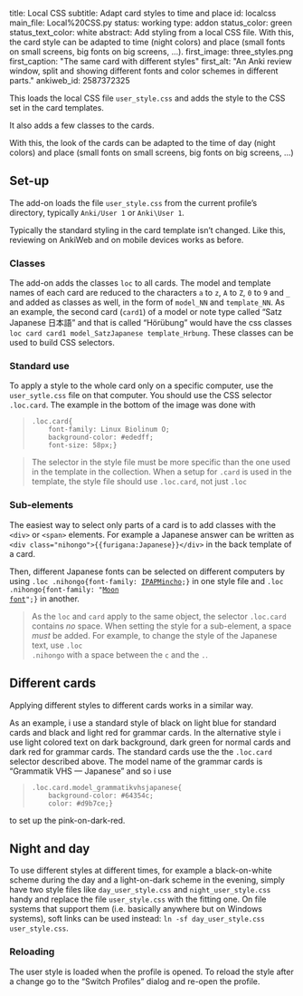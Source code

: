 title: Local CSS
subtitle: Adapt card styles to time and place
id: localcss
main_file: Local%20CSS.py
status: working
type: addon
status_color: green
status_text_color: white
abstract: Add styling from a local CSS file. With this, the card style can be adapted to time (night colors) and place (small fonts on small screens, big fonts on big screens, ...).
first_image: three_styles.png
first_caption: "The same card with different styles"
first_alt: "An Anki review window, split and showing different fonts and color schemes in different parts."
ankiweb_id: 2587372325

This loads the local CSS file `user_style.css` and adds the style to
the CSS set in the card templates.

It also adds a few classes to the cards.


With this, the look of the cards can be adapted to the time of day
(night colors) and place (small fonts on small screens, big fonts on
big screens, ...)

## Set-up

The add-on loads the file `user_style.css` from the current profile’s
directory, typically `Anki/User 1` or `Anki\User 1`.

Typically the standard styling in the card template isn’t
changed. Like this, reviewing on AnkiWeb and on mobile devices works
as before.

### Classes

The add-on adds the classes `loc` to all cards. The model and template
names of each card are reduced to the characters `a` to `z`, `A` to
`Z`, `0` to `9` and `_` and added as classes as well, in the form of
`model_NN` and `template_NN`. As an example, the second card (`card1`)
of a model or note type called “Satz Japanese 日本語” and that is
called “Hörübung” would have the css classes `loc card card1
model_SatzJapanese template_Hrbung`. These classes can be used to
build CSS selectors.

### Standard use

To apply a style to the whole card only on a specific computer, use the
`user_sytle.css` file on that computer. You should use the CSS selector
`.loc.card`. The example in the bottom of the image was done with
<blockquote><pre><code>.loc.card{
    font-family: Linux Biolinum O;
    background-color: #ededff;
    font-size: 58px;}</code></pre></blockquote>

<blockquote class=nb> The selector in the style file must be more
specific than the one used in the template in the collection. When a
setup for <code>.card</code> is used in the template, the style file should use
<code>.loc.card</code>, not just <code>.loc</code> </blockquote>


### Sub-elements

The easiest way to select only parts of a card is to add classes with
the `<div>` or `<span>` elements. For example a Japanese answer can be
written as `<div class="nihongo">{{furigana:Japanese}}</div>` in the
back template of a card.

Then, different Japanese fonts can be selected on different computers
by using <code>.loc .nihongo{font-family:
[IPAPMincho](http://ossipedia.ipa.go.jp/ipafont/index.html);}</code> in
one style file and <code>.loc .nihongo{font-family:
"[Moon font](http://cooltext.com/Download-Font-%E6%9C%88+Moon)";}</code>
in another.

<blockquote class=nb>
As the <code>loc</code> and <code>card</code> apply to the same object, the
selector <code>.loc.card</code> contains <em>no</em> space. When setting
the style for a sub-element, a space <em>must</em> be added. For
example, to change the style of the Japanese text, use <code>.loc
.nihongo</code> with a space between the <code>c</code> and the <code>.</code>.
</blockquote>


## Different cards

Applying different styles to different cards works in a similar way.

As an example, i use a standard style of black on light blue for
standard cards and black and light red for grammar cards. In the
alternative style i use light colored text on dark background, dark
green for normal cards and dark red for grammar cards. The standard
cards use the the `.loc.card` selector described above. The model name
of the grammar cards is “Grammatik VHS — Japanese” and so i use
<blockquote><pre><code>.loc.card.model_grammatikvhsjapanese{
    background-color: #64354c;
    color: #d9b7ce;}</code></pre></blockquote>
to set up the pink-on-dark-red.


## Night and day

To use different styles at different times, for example a
black-on-white scheme during the day and a light-on-dark scheme in the
evening, simply have two style files like `day_user_style.css` and
`night_user_style.css` handy and replace the file `user_style.css`
with the fitting one. On file systems that support them (i.e. basically
anywhere but on Windows systems), soft links can be used instead: `ln
-sf day_user_style.css user_style.css`.

### Reloading

The user style is loaded when the profile is opened. To reload the
style after a change go to the “Switch Profiles” dialog and re-open the
profile.
